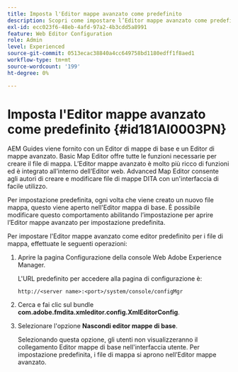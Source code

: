 ```yaml
---
title: Imposta l'Editor mappe avanzato come predefinito
description: Scopri come impostare l’Editor mappe avanzato come predefinito
exl-id: ecc023f6-48eb-4afd-97a2-4b3cdd5a8991
feature: Web Editor Configuration
role: Admin
level: Experienced
source-git-commit: 0513ecac38840a4cc649758bd1180edff1f8aed1
workflow-type: tm+mt
source-wordcount: '199'
ht-degree: 0%

---
```


# Imposta l&#39;Editor mappe avanzato come predefinito {#id181AI0003PN}

AEM Guides viene fornito con un Editor di mappe di base e un Editor di mappe avanzato. Basic Map Editor offre tutte le funzioni necessarie per creare il file di mappa. L’Editor mappe avanzato è molto più ricco di funzioni ed è integrato all’interno dell’Editor web. Advanced Map Editor consente agli autori di creare e modificare file di mappe DITA con un&#39;interfaccia di facile utilizzo.

Per impostazione predefinita, ogni volta che viene creato un nuovo file mappa, questo viene aperto nell&#39;Editor mappa di base. È possibile modificare questo comportamento abilitando l’impostazione per aprire l’Editor mappe avanzato per impostazione predefinita.

Per impostare l&#39;Editor mappe avanzato come editor predefinito per i file di mappa, effettuate le seguenti operazioni:

1. Aprire la pagina Configurazione della console Web Adobe Experience Manager.

   L&#39;URL predefinito per accedere alla pagina di configurazione è:

   ```http
   http://<server name>:<port>/system/console/configMgr
   ```

1. Cerca e fai clic sul bundle **com.adobe.fmdita.xmleditor.config.XmlEditorConfig**.

1. Selezionare l&#39;opzione **Nascondi editor mappe di base**.

   Selezionando questa opzione, gli utenti non visualizzeranno il collegamento Editor mappe di base nell&#39;interfaccia utente. Per impostazione predefinita, i file di mappa si aprono nell’Editor mappe avanzato.
